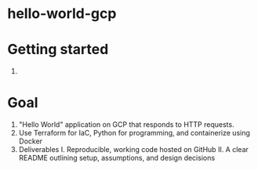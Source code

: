# hello-world-gcp

# Getting started
1. 

# Goal
1. "Hello World" application on GCP that responds to HTTP requests.
1. Use Terraform for IaC, Python for programming, and containerize using Docker
1. Deliverables
    I. Reproducible, working code hosted on GitHub
    II. A clear README outlining setup, assumptions, and design decisions
